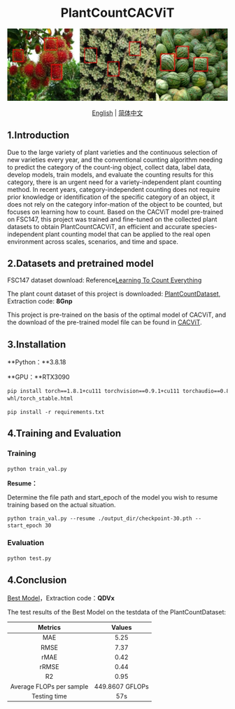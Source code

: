 <p align="center">
    <h1 align="center">PlantCountCACViT</h1>
</p>

![image text](https://github.com/ZhigangHe-hust/PlantCountCACViT/blob/main/Figs/fig1.png)

<div align="center">
  <a href="./README.md">English</a> | 
  <a href="./README_CN.md">简体中文</a>
</div>


## 1.Introduction

Due to the large variety of plant varieties and the continuous selection of new varieties every year, and the conventional counting algorithm needing to predict the category of the count-ing object, collect data, label data, develop models, train models, and evaluate the counting results for this category, there is an urgent need for a variety-independent plant counting method. In recent years, category-independent counting does not require prior knowledge or identification of the specific category of an object, it does not rely on the category infor-mation of the object to be counted, but focuses on learning how to count. Based on the CACViT model pre-trained on FSC147, this project was trained and fine-tuned on the collected plant datasets to obtain PlantCountCACViT, an efficient and accurate species-independent plant counting model that can be applied to the real open environment across scales, scenarios, and time and space.

## 2.Datasets and pretrained model

FSC147 dataset download: Reference<a href="https://github.com/cvlab-stonybrook/LearningToCountEverything/tree/master" title="Learning To Count Everything">Learning To Count Everything</a>

The plant count dataset of this project is downloaded: <a href="https://pan.quark.cn/s/76cec041ff98" title="PlantCountDataset">PlantCountDataset,</a> Extraction code: **8Gnp**

This project is pre-trained on the basis of the optimal model of CACViT, and the download of the pre-trained model file can be found in <a href="https://github.com/Xu3XiWang/CACViT-AAAI24" title="CACViT">CACViT</a>.

## 3.Installation

**Python：**3.8.18

**GPU：**RTX3090

```bash
pip install torch==1.8.1+cu111 torchvision==0.9.1+cu111 torchaudio==0.8.1 -f https://download.pytorch.org/
whl/torch_stable.html
```

```
pip install -r requirements.txt
```

## 4.Training and Evaluation

### Training

```bash
python train_val.py
```

**Resume：**

Determine the file path and start_epoch of the model you wish to resume training based on the actual situation.

```
python train_val.py --resume ./output_dir/checkpoint-30.pth --start_epoch 30
```

### Evaluation

```bash
python test.py
```

## 4.Conclusion

<a href="https://pan.quark.cn/s/aaa63b751b19" title="Best Model">Best Model</a>，Extraction code：**QDVx**

The test results of the Best Model on the testdata of the PlantCountDataset:
<div align="center">

<table>
  <thead>
    <tr>
      <th align="center">Metrics</th>
      <th align="center">Values</th>
    </tr>
  </thead>
  <tbody>
    <tr>
      <td align="center">MAE</td>
      <td align="center">5.25</td>
    </tr>
    <tr>
      <td align="center">RMSE</td>
      <td align="center">7.37</td>
    </tr>
    <tr>
      <td align="center">rMAE</td>
      <td align="center">0.42</td>
    </tr>
    <tr>
      <td align="center">rRMSE</td>
      <td align="center">0.44</td>
    </tr>
    <tr>
      <td align="center">R2</td>
      <td align="center">0.95</td>
    </tr>
    <tr>
      <td align="center">Average FLOPs per sample</td>
      <td align="center">449.8607 GFLOPs</td>
    </tr>
    <tr>
      <td align="center">Testing time</td>
      <td align="center">57s</td>
    </tr>
  </tbody>
</table>

</div>

